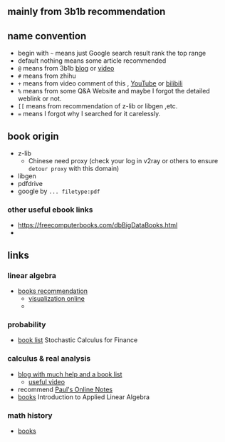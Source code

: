 ## mainly from 3b1b recommendation 
## name convention 
- begin with `~` means just Google search result rank the top range
- default nothing means some article recommended 
- `@` means from 3b1b [blog](https://www.3blue1brown.com/blog/book-recommendations) or [video](https://www.bilibili.com/video/BV1Kb4y167fE?spm_id_from=333.880.my_history.page.click)
- `#` means from zhihu
- `+` means from video comment of this , [YouTube](https://www.youtube.com/watch?v=-bc9EWhmDZg) or [bilibili](https://www.bilibili.com/video/BV1Kb4y167fE?spm_id_from=333.880.my_history.page.click)
- `%` means from some Q&A Website and maybe I forgot the detailed weblink or not.
- `[[` means from recommendation of z-lib or libgen ,etc.
- `=` means I forgot why I searched for it carelessly. 
## book origin 
- z-lib
  - Chinese need proxy (check your log in v2ray or others to ensure `detour proxy` with this domain)
- libgen
- pdfdrive
- google by `... filetype:pdf`
### other useful ebook links
- https://freecomputerbooks.com/dbBigDataBooks.html
- 
## links
### linear algebra
- [books recommendation](https://www.zhihu.com/question/19869518)
  - [visualization online](http://immersivemath.com/ila/ch08_rank/ch08.html)
  - 
### probability 
- [book list](https://www.zhihu.com/question/19995680)
Stochastic Calculus for Finance

### calculus & real analysis  
- [blog with much help and a book list](https://www.cnblogs.com/iMath/p/9810722.html)
  - [useful video](https://www.bilibili.com/video/av64578050/?p=2&spm_id_from=pageDriver)
- recommend [Paul's Online Notes](https://tutorial.math.lamar.edu/Classes/CalcI/CalcI.aspx)
- [books](https://www.zhihu.com/question/58305986)
Introduction to Applied Linear Algebra


### math history 
- [books](https://math.stackexchange.com/questions/31058/good-books-on-math-history)